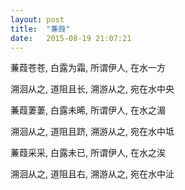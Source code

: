 ```yaml
---
layout: post
title:  "蒹葭"
date:   2015-08-19 21:07:21
---
```


蒹葭苍苍, 白露为霜, 所谓伊人, 在水一方

溯洄从之, 道阻且长, 溯游从之, 宛在水中央

蒹葭萋萋, 白露未晞, 所谓伊人, 在水之湄

溯洄从之, 道阻且跻, 溯游从之, 宛在水中坻

蒹葭采采, 白露未已, 所谓伊人, 在水之涘

溯洄从之, 道阻且右, 溯游从之, 宛在水中沚
